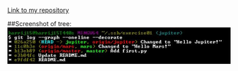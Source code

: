 [Link to my repository](https://github.com/harrij15/Exercise01)

##Screenshot of tree:
![Tree](https://raw.githubusercontent.com/harrij15/Open-Source-Labs/master/tree.jpg)

